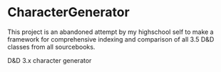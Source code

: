 CharacterGenerator
==================
This project is an abandoned attempt by my highschool self to make a framework for
comprehensive indexing and comparison of all 3.5 D&D classes from all sourcebooks.


D&amp;D 3.x character generator

